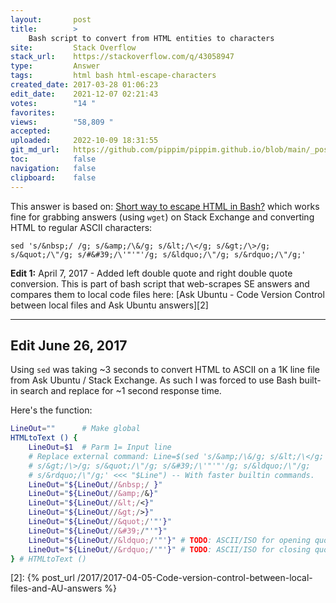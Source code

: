 ```yaml
---
layout:       post
title:        >
    Bash script to convert from HTML entities to characters
site:         Stack Overflow
stack_url:    https://stackoverflow.com/q/43058947
type:         Answer
tags:         html bash html-escape-characters
created_date: 2017-03-28 01:06:23
edit_date:    2021-12-07 02:21:43
votes:        "14 "
favorites:    
views:        "58,809 "
accepted:     
uploaded:     2022-10-09 18:31:55
git_md_url:   https://github.com/pippim/pippim.github.io/blob/main/_posts/2017/2017-03-28-Bash-script-to-convert-from-HTML-entities-to-characters.md
toc:          false
navigation:   false
clipboard:    false
---
```


This answer is based on: [Short way to escape HTML in Bash?][1] which works fine for grabbing answers (using `wget`) on Stack Exchange and converting HTML to regular ASCII characters:

``` 
sed 's/&nbsp;/ /g; s/&amp;/\&/g; s/&lt;/\</g; s/&gt;/\>/g; s/&quot;/\"/g; s/#&#39;/\'"'"'/g; s/&ldquo;/\"/g; s/&rdquo;/\"/g;'
```

**Edit 1:** April 7, 2017 - Added left double quote and right double quote conversion. This is part of bash script that web-scrapes SE answers and compares them to local code files here: [Ask Ubuntu -
 Code Version Control between local files and Ask Ubuntu answers][2]


----------

## Edit June 26, 2017

Using `sed` was taking ~3 seconds to convert HTML to ASCII on a 1K line file from Ask Ubuntu / Stack Exchange. As such I was forced to use Bash built-in search and replace for ~1 second response time.

Here's the function:

``` bash     
LineOut=""      # Make global
HTMLtoText () {
    LineOut=$1  # Parm 1= Input line
    # Replace external command: Line=$(sed 's/&amp;/\&/g; s/&lt;/\</g; 
    # s/&gt;/\>/g; s/&quot;/\"/g; s/&#39;/\'"'"'/g; s/&ldquo;/\"/g; 
    # s/&rdquo;/\"/g;' <<< "$Line") -- With faster builtin commands.
    LineOut="${LineOut//&nbsp;/ }"
    LineOut="${LineOut//&amp;/&}"
    LineOut="${LineOut//&lt;/<}"
    LineOut="${LineOut//&gt;/>}"
    LineOut="${LineOut//&quot;/'"'}"
    LineOut="${LineOut//&#39;/"'"}"
    LineOut="${LineOut//&ldquo;/'"'}" # TODO: ASCII/ISO for opening quote
    LineOut="${LineOut//&rdquo;/'"'}" # TODO: ASCII/ISO for closing quote
} # HTMLtoText ()
```

  [1]: https://stackoverflow.com/questions/12873682/short-way-to-escape-html-in-bash
  [2]: {% post_url /2017/2017-04-05-Code-version-control-between-local-files-and-AU-answers %}
